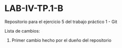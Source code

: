 # LAB-IV-TP.1-B
Repositorio para el ejercicio 5 del trabajo práctico 1 - Git

Lista de cambios:
  1. Primer cambio hecho por el dueño del repositorio
